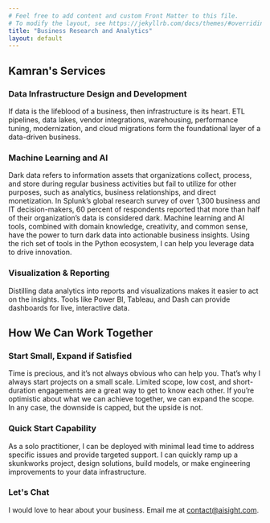 ```yaml
---
# Feel free to add content and custom Front Matter to this file.
# To modify the layout, see https://jekyllrb.com/docs/themes/#overriding-theme-defaults
title: "Business Research and Analytics"
layout: default
---
```

<section id="services">
    <div class="container">
        <h2>Kamran's Services</h2>
        <div class="service">
            <h3>Data Infrastructure Design and Development</h3>
            <p>If data is the lifeblood of a business, then infrastructure is its heart. ETL pipelines, data lakes, vendor integrations, warehousing, performance tuning, modernization, and cloud migrations form the foundational layer of a data-driven business.</p>
        </div>
        <div class="service">
            <h3>Machine Learning and AI</h3>
            <p>Dark data refers to information assets that organizations collect, process, and store during regular business activities but fail to utilize for other purposes, such as analytics, business relationships, and direct monetization. In Splunk’s global research survey of over 1,300 business and IT decision-makers, 60 percent of respondents reported that more than half of their organization’s data is considered dark. Machine learning and AI tools, combined with domain knowledge, creativity, and common sense, have the power to turn dark data into actionable business insights. Using the rich set of tools in the Python ecosystem, I can help you leverage data to drive innovation.</p>
        </div>
        <div class="service">
            <h3>Visualization & Reporting</h3>
            <p>Distilling data analytics into reports and visualizations makes it easier to act on the insights. Tools like Power BI, Tableau, and Dash can provide dashboards for live, interactive data.</p>
        </div>
    </div>
    <div class="container">
        <h2>How We Can Work Together</h2>
        <div class="service">
            <h3>Start Small, Expand if Satisfied</h3>
            <p>Time is precious, and it’s not always obvious who can help you. That’s why I always start projects on a small scale. Limited scope, low cost, and short-duration engagements are a great way to get to know each other. If you’re optimistic about what we can achieve together, we can expand the scope. In any case, the downside is capped, but the upside is not.</p>
        </div>
        <div class="service">
            <h3>Quick Start Capability</h3>
            <p>As a solo practitioner, I can be deployed with minimal lead time to address specific issues and provide targeted support. I can quickly ramp up a skunkworks project, design solutions, build models, or make engineering improvements to your data infrastructure.</p>
        </div>
        <div class="service">
            <h3>Let's Chat</h3>
            <p>I would love to hear about your business. Email me at <a href="mailto:contact@aisight.com">contact@aisight.com</a>.</p>
        </div>
    </div>
</section>